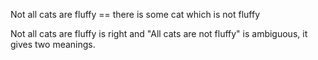 


Not all cats are fluffy == there is some cat which is not fluffy

Not all cats are fluffy is right and "All cats are not fluffy" is ambiguous, it gives two meanings.